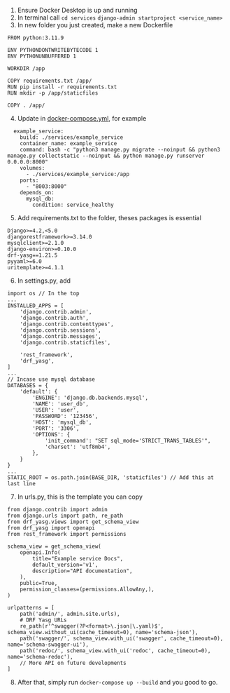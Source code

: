 1. Ensure Docker Desktop is up and running
2. In terminal call
`cd services`
`django-admin startproject <service_name>`
3. In new folder you just created, make a new Dockerfile
```
FROM python:3.11.9

ENV PYTHONDONTWRITEBYTECODE 1
ENV PYTHONUNBUFFERED 1

WORKDIR /app

COPY requirements.txt /app/
RUN pip install -r requirements.txt
RUN mkdir -p /app/staticfiles

COPY . /app/
```

4. Update in [docker-compose.yml](../docker-compose.yml), for example
```
  example_service:
    build: ./services/example_service
    container_name: example_service
    command: bash -c "python3 manage.py migrate --noinput && python3 manage.py collectstatic --noinput && python manage.py runserver 0.0.0.0:8000"
    volumes:
      - ./services/example_service:/app
    ports:
      - "8003:8000"
    depends_on:
      mysql_db:
        condition: service_healthy
```
5. Add requirements.txt to the folder, theses packages is essential
```
Django>=4.2,<5.0
djangorestframework>=3.14.0
mysqlclient>=2.1.0
django-environ>=0.10.0
drf-yasg==1.21.5
pyyaml>=6.0
uritemplate>=4.1.1
```

6. In settings.py, add
```
import os // In the top
...
INSTALLED_APPS = [
    'django.contrib.admin',
    'django.contrib.auth',
    'django.contrib.contenttypes',
    'django.contrib.sessions',
    'django.contrib.messages',
    'django.contrib.staticfiles',

    'rest_framework',
    'drf_yasg',
]
...
// Incase use mysql database
DATABASES = {
    'default': {
        'ENGINE': 'django.db.backends.mysql',
        'NAME': 'user_db',
        'USER': 'user',
        'PASSWORD': '123456',
        'HOST': 'mysql_db',
        'PORT': '3306',
        'OPTIONS': {
            'init_command': "SET sql_mode='STRICT_TRANS_TABLES'",
            'charset': 'utf8mb4',
        },
    }
}
...
STATIC_ROOT = os.path.join(BASE_DIR, 'staticfiles') // Add this at last line
```

7. In urls.py, this is the template you can copy
```
from django.contrib import admin
from django.urls import path, re_path
from drf_yasg.views import get_schema_view
from drf_yasg import openapi
from rest_framework import permissions

schema_view = get_schema_view(
    openapi.Info(
        title="Example service Docs",
        default_version='v1',
        description="API documentation",
    ),
    public=True,
    permission_classes=(permissions.AllowAny,),
)

urlpatterns = [
    path('admin/', admin.site.urls),
    # DRF Yasg URLs
    re_path(r'^swagger(?P<format>\.json|\.yaml)$', schema_view.without_ui(cache_timeout=0), name='schema-json'),
    path('swagger/', schema_view.with_ui('swagger', cache_timeout=0), name='schema-swagger-ui'),
    path('redoc/', schema_view.with_ui('redoc', cache_timeout=0), name='schema-redoc'),
    // More API on future developments
]
```

8. After that, simply run
`
docker-compose up --build
` and you good to go.